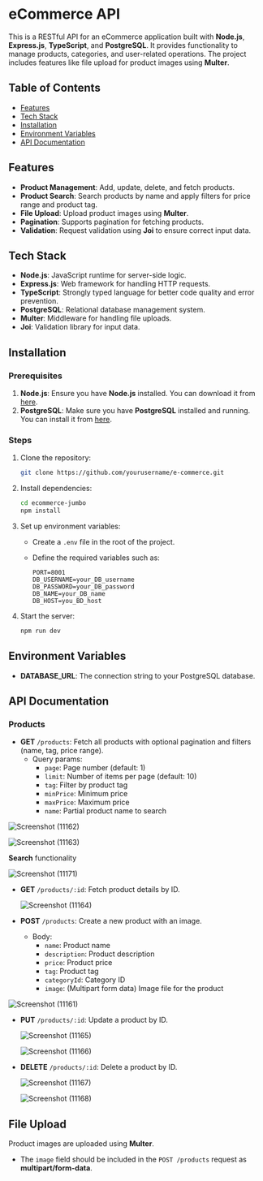 # eCommerce API

This is a RESTful API for an eCommerce application built with **Node.js**, **Express.js**, **TypeScript**, and **PostgreSQL**. It provides functionality to manage products, categories, and user-related operations. The project includes features like file upload for product images using **Multer**.

## Table of Contents

- [Features](#features)
- [Tech Stack](#tech-stack)
- [Installation](#installation)
- [Environment Variables](#environment-variables)
- [API Documentation](#api-documentation)

## Features

- **Product Management**: Add, update, delete, and fetch products.
- **Product Search**: Search products by name and apply filters for price range and product tag.
- **File Upload**: Upload product images using **Multer**.
- **Pagination**: Supports pagination for fetching products.
- **Validation**: Request validation using **Joi** to ensure correct input data.

## Tech Stack

- **Node.js**: JavaScript runtime for server-side logic.
- **Express.js**: Web framework for handling HTTP requests.
- **TypeScript**: Strongly typed language for better code quality and error prevention.
- **PostgreSQL**: Relational database management system.
- **Multer**: Middleware for handling file uploads.
- **Joi**: Validation library for input data.

## Installation

### Prerequisites

1. **Node.js**: Ensure you have **Node.js** installed. You can download it from [here](https://nodejs.org/).
2. **PostgreSQL**: Make sure you have **PostgreSQL** installed and running. You can install it from [here](https://www.postgresql.org/download/).

### Steps

1. Clone the repository:

   ```bash
   git clone https://github.com/yourusername/e-commerce.git
   ```

2. Install dependencies:

   ```bash
   cd ecommerce-jumbo
   npm install
   ```

3. Set up environment variables:

   - Create a `.env` file in the root of the project.
   - Define the required variables such as:

     ```
     PORT=8001
     DB_USERNAME=your_DB_username
     DB_PASSWORD=your_DB_password
     DB_NAME=your_DB_name
     DB_HOST=you_BD_host
     ```

4. Start the server:

   ```bash
   npm run dev
   ```

## Environment Variables

- **DATABASE_URL**: The connection string to your PostgreSQL database.

## API Documentation

### Products

- **GET** `/products`: Fetch all products with optional pagination and filters (name, tag, price range).
  - Query params:
    - `page`: Page number (default: 1)
    - `limit`: Number of items per page (default: 10)
    - `tag`: Filter by product tag
    - `minPrice`: Minimum price
    - `maxPrice`: Maximum price
    - `name`: Partial product name to search
   
![Screenshot (11162)](https://github.com/user-attachments/assets/70e10d6c-b2f5-43a9-98f2-6f0a03431268)

![Screenshot (11163)](https://github.com/user-attachments/assets/15907bf8-8c0e-4ec7-8d77-210722b056d0)

**Search** functionality

![Screenshot (11171)](https://github.com/user-attachments/assets/c9535ce1-7446-4eb9-b602-f7ee07c8c684)

- **GET** `/products/:id`: Fetch product details by ID.

  ![Screenshot (11164)](https://github.com/user-attachments/assets/9ed08e12-ef0b-482a-a9e4-c1369e3fda7f)

- **POST** `/products`: Create a new product with an image.
  - Body:
    - `name`: Product name
    - `description`: Product description
    - `price`: Product price
    - `tag`: Product tag
    - `categoryId`: Category ID
    - `image`: (Multipart form data) Image file for the product


![Screenshot (11161)](https://github.com/user-attachments/assets/45a319bb-fb1c-4b9e-9f91-6b95ec06c32c)

- **PUT** `/products/:id`: Update a product by ID.

  ![Screenshot (11165)](https://github.com/user-attachments/assets/c3bffbd0-b660-42ee-92f9-222bb0dbd865)

  ![Screenshot (11166)](https://github.com/user-attachments/assets/5587b2ab-d8d2-4491-b43f-5c32c4972a87)

- **DELETE** `/products/:id`: Delete a product by ID.

  ![Screenshot (11167)](https://github.com/user-attachments/assets/cc761c7f-ed37-4a85-a808-21b839457a78)
  
  ![Screenshot (11168)](https://github.com/user-attachments/assets/bfdb70b0-798d-4bda-a4eb-7834b8de0992)

## File Upload
Product images are uploaded using **Multer**.

- The `image` field should be included in the `POST /products` request as **multipart/form-data**.
